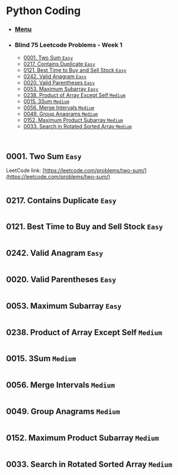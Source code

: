 # Python Coding

* ### [Menu](./README.md)                   <a name="p0"></a>
* ### Blind 75 Leetcode Problems - Week 1
    * [0001. Two Sum ```Easy```](#p1)
    * [0217. Contains Duplicate ```Easy```](#p2)
    * [0121. Best Time to Buy and Sell Stock ```Easy```](#p3)
    * [0242. Valid Anagram ```Easy```](#p4)
    * [0020. Valid Parentheses ```Easy```](#p5)
    * [0053. Maximum Subarray ```Easy```](#p6)
    * [0238. Product of Array Except Self ```Medium```](#p7)
    * [0015. 3Sum ```Medium```](#p8)
    * [0056. Merge Intervals ```Medium```](#p9)
    * [0049. Group Anagrams ```Medium```](#p10)
    * [0152. Maximum Product Subarray ```Medium```](#p11)
    * [0033. Search in Rotated Sorted Array ```Medium```](#p12)

<br />

## 0001. Two Sum ```Easy```                             <a name="p1"></a>
LeetCode link: [https://leetcode.com/problems/two-sum/](https://leetcode.com/problems/two-sum/)
```python
```

## 0217. Contains Duplicate ```Easy```                  <a name="p2"></a>
[LeetCode link]: [https://leetcode.com/problems/contains-duplicate/](https://leetcode.com/problems/contains-duplicate/)
```python
```

## 0121. Best Time to Buy and Sell Stock ```Easy```     <a name="p3"></a>
[LeetCode link]: [https://leetcode.com/problems/best-time-to-buy-and-sell-stock/](https://leetcode.com/problems/best-time-to-buy-and-sell-stock/)
```python
```

## 0242. Valid Anagram ```Easy```                       <a name="p4"></a>
[LeetCode link]: [https://leetcode.com/problems/valid-anagram/](https://leetcode.com/problems/valid-anagram/)
```python
```

## 0020. Valid Parentheses ```Easy```                   <a name="p5"></a>
[LeetCode link]: [https://leetcode.com/problems/valid-parentheses/](https://leetcode.com/problems/valid-parentheses/)
```python
```

## 0053. Maximum Subarray ```Easy```                    <a name="p6"></a>
[LeetCode link]: [https://leetcode.com/problems/maximum-subarray/](https://leetcode.com/problems/maximum-subarray/)
```python
```

## 0238. Product of Array Except Self ```Medium```      <a name="p7"></a>
[LeetCode link]: [https://leetcode.com/problems/product-of-array-except-self/](https://leetcode.com/problems/product-of-array-except-self/)
```python
```

## 0015. 3Sum ```Medium```                              <a name="p8"></a>
[LeetCode link]: [https://leetcode.com/problems/3sum/](https://leetcode.com/problems/3sum/)
```python
```

## 0056. Merge Intervals ```Medium```                   <a name="p9"></a>
[LeetCode link]: [https://leetcode.com/problems/merge-intervals/](https://leetcode.com/problems/merge-intervals/)
```python
```

## 0049. Group Anagrams ```Medium```                    <a name="p10"></a>
[LeetCode link]: [https://leetcode.com/problems/group-anagrams/](https://leetcode.com/problems/group-anagrams/)
```python
```

## 0152. Maximum Product Subarray ```Medium```          <a name="p11"></a>
[LeetCode link]: [https://leetcode.com/problems/maximum-product-subarray/](https://leetcode.com/problems/maximum-product-subarray/)
```python
```

## 0033. Search in Rotated Sorted Array ```Medium```    <a name="p12"></a>
[LeetCode link]: [https://leetcode.com/problems/search-in-rotated-sorted-array/](https://leetcode.com/problems/search-in-rotated-sorted-array/)
```python
```